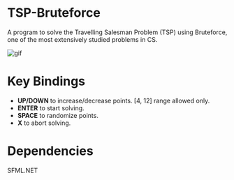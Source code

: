 # TSP-Bruteforce
A program to solve the Travelling Salesman Problem (TSP) using Bruteforce, one of the most extensively studied problems in CS.

![gif](https://i.ibb.co/NSNJTNP/ezgif-com-video-to-gif.gif)


# Key Bindings
* **UP/DOWN** to increase/decrease points. [4, 12] range allowed only.
* **ENTER** to start solving.
* **SPACE** to randomize points.
* **X** to abort solving.

# Dependencies
SFML.NET
